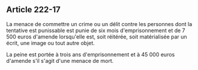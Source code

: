 Article 222-17
----
La menace de commettre un crime ou un délit contre les personnes dont la
tentative est punissable est punie de six mois d'emprisonnement et de 7 500
euros d'amende lorsqu'elle est, soit réitérée, soit matérialisée par un écrit,
une image ou tout autre objet.

La peine est portée à trois ans d'emprisonnement et à 45 000 euros d'amende s'il
s'agit d'une menace de mort.
